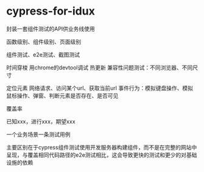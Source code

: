# cypress-for-idux
封装一套组件测试的API供业务线使用

函数级别、组件级别、页面级别

组件测试、e2e测试、截图测试

时间穿梭
用chrome的devtool调试
热更新
兼容性问题测试：不同浏览器、不同尺寸

定位元素
网络请求、访问某个url、获取当前url
事件行为：模拟键盘操作、模拟鼠标操作、弹窗、判断元素是否存在、是否可见

覆盖率

已知xxx，进行xxx，期望xxx

一个业务场景一条测试用例

主要区别在于cypress组件测试使用开发服务器构建组件，而不是在完整的网站中呈现，与覆盖相同代码路径的e2e测试相比，这会导致更快的测试和更少的对基础设施的依赖
